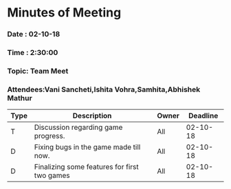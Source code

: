 # Minutes of Meeting

### Date : 02-10-18
### Time : 2:30:00
### Topic: Team Meet
### Attendees:Vani Sancheti,Ishita Vohra,Samhita,Abhishek Mathur

Type | Description | Owner | Deadline
---- | ---- | ---- | ----
T |Discussion regarding game progress.| All | 02-10-18
D |Fixing bugs in the game made till now.| All | 02-10-18
D |Finalizing some features for first two games| All | 02-10-18